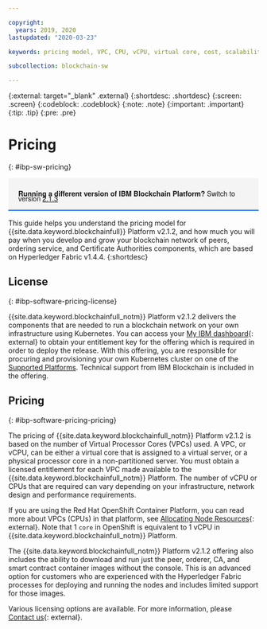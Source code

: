 ```yaml
---

copyright:
  years: 2019, 2020
lastupdated: "2020-03-23"

keywords: pricing model, VPC, CPU, vCPU, virtual core, cost, scalability, estimation, optimize your cost

subcollection: blockchain-sw

---
```


{:external: target="_blank" .external}
{:shortdesc: .shortdesc}
{:screen: .screen}
{:codeblock: .codeblock}
{:note: .note}
{:important: .important}
{:tip: .tip}
{:pre: .pre}

# Pricing
{: #ibp-sw-pricing}

<div style="background-color: #f4f4f4; padding-left: 20px; border-bottom: 2px solid #0f62fe; padding-top: 12px; padding-bottom: 4px; margin-bottom: 16px; font-family: 'IBM Plex Sans', 'Helvetica Neue', Arial, sans-serif;">
  <p style="line-height: 10px;">
    <strong>Running a different version of IBM Blockchain Platform?</strong> Switch to version
    <a href="https://cloud.ibm.com/docs/blockchain-sw-213?topic=blockchain-sw-213-ibp-sw-pricing">2.1.3</a>
    </p>
</div>

This guide helps you understand the pricing model for {{site.data.keyword.blockchainfull}} Platform v2.1.2, and how much you will pay when you develop and grow your blockchain network of peers, ordering service, and Certificate Authorities components, which are based on Hyperledger Fabric v1.4.4.
{:shortdesc}

## License
{: #ibp-software-pricing-license}

{{site.data.keyword.blockchainfull_notm}} Platform v2.1.2 delivers the components that are needed to run a blockchain network on your own infrastructure using Kubernetes. You can access your [My IBM dashboard](https://myibm.ibm.com/dashboard/){: external} to obtain your entitlement key for the offering which is required in order to deploy the release. With this offering, you are responsible for procuring and provisioning your own Kubernetes cluster on one of the [Supported Platforms](/docs/blockchain-sw?topic=blockchain-sw-console-ocp-about#console-ocp-about-prerequisites). Technical support from IBM Blockchain is included in the offering.

## Pricing
{: #ibp-software-pricing-pricing}

The pricing of {{site.data.keyword.blockchainfull_notm}} Platform v2.1.2 is based on the number of Virtual Processor Cores (VPCs) used. A VPC, or vCPU, can be either a virtual core that is assigned to a virtual server, or a physical processor core in a non-partitioned server. You must obtain a licensed entitlement for each VPC made available to the {{site.data.keyword.blockchainfull_notm}} Platform. The number of vCPU or CPUs that are required can vary depending on your infrastructure, network design and performance requirements.

If you are using the Red Hat OpenShift Container Platform, you can read more about  VPCs (CPUs) in that platform, see  [Allocating Node Resources](https://docs.openshift.com/container-platform/4.2/nodes/nodes/nodes-nodes-resources-configuring.html){: external}.
Note that 1 `core` in OpenShift is equivalent to 1 vCPU in {{site.data.keyword.blockchainfull_notm}} Platform.

The {{site.data.keyword.blockchainfull_notm}} Platform v2.1.2 offering also includes the ability to download and run just the peer, orderer, CA, and smart contract container images without the console. This is an advanced option for customers who are experienced with the Hyperledger Fabric processes for deploying and running the nodes and includes limited support for those images.

Various licensing options are available. For more information, please [Contact us](https://www.ibm.com/account/reg/us-en/signup?formid=urx-37672){: external}.
